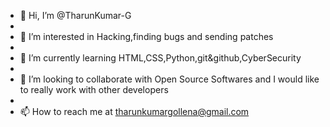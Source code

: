 - 👋 Hi, I’m @TharunKumar-G
- 
- 👀 I’m interested in Hacking,finding bugs and sending patches
- 
- 🌱 I’m currently learning HTML,CSS,Python,git&github,CyberSecurity
- 
- 💞️ I’m looking to collaborate with Open Source Softwares and I would like to really work with other developers
- 
- 📫 How to reach me at tharunkumargollena@gmail.com

<!---
TharunKumar-G/TharunKumar-G is a ✨ special ✨ repository because its `README.md` (this file) appears on your GitHub profile.
You can click the Preview link to take a look at your changes.
--->
